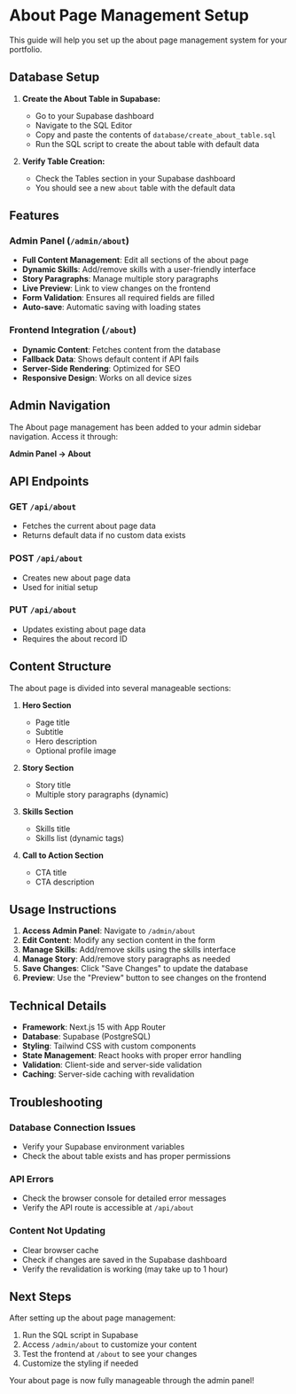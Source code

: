# About Page Management Setup

This guide will help you set up the about page management system for your portfolio.

## Database Setup

1. **Create the About Table in Supabase:**

   - Go to your Supabase dashboard
   - Navigate to the SQL Editor
   - Copy and paste the contents of `database/create_about_table.sql`
   - Run the SQL script to create the about table with default data

2. **Verify Table Creation:**
   - Check the Tables section in your Supabase dashboard
   - You should see a new `about` table with the default data

## Features

### Admin Panel (`/admin/about`)

- **Full Content Management**: Edit all sections of the about page
- **Dynamic Skills**: Add/remove skills with a user-friendly interface
- **Story Paragraphs**: Manage multiple story paragraphs
- **Live Preview**: Link to view changes on the frontend
- **Form Validation**: Ensures all required fields are filled
- **Auto-save**: Automatic saving with loading states

### Frontend Integration (`/about`)

- **Dynamic Content**: Fetches content from the database
- **Fallback Data**: Shows default content if API fails
- **Server-Side Rendering**: Optimized for SEO
- **Responsive Design**: Works on all device sizes

## Admin Navigation

The About page management has been added to your admin sidebar navigation. Access it through:

**Admin Panel → About**

## API Endpoints

### GET `/api/about`

- Fetches the current about page data
- Returns default data if no custom data exists

### POST `/api/about`

- Creates new about page data
- Used for initial setup

### PUT `/api/about`

- Updates existing about page data
- Requires the about record ID

## Content Structure

The about page is divided into several manageable sections:

1. **Hero Section**

   - Page title
   - Subtitle
   - Hero description
   - Optional profile image

2. **Story Section**

   - Story title
   - Multiple story paragraphs (dynamic)

3. **Skills Section**

   - Skills title
   - Skills list (dynamic tags)

4. **Call to Action Section**
   - CTA title
   - CTA description

## Usage Instructions

1. **Access Admin Panel**: Navigate to `/admin/about`
2. **Edit Content**: Modify any section content in the form
3. **Manage Skills**: Add/remove skills using the skills interface
4. **Manage Story**: Add/remove story paragraphs as needed
5. **Save Changes**: Click "Save Changes" to update the database
6. **Preview**: Use the "Preview" button to see changes on the frontend

## Technical Details

- **Framework**: Next.js 15 with App Router
- **Database**: Supabase (PostgreSQL)
- **Styling**: Tailwind CSS with custom components
- **State Management**: React hooks with proper error handling
- **Validation**: Client-side and server-side validation
- **Caching**: Server-side caching with revalidation

## Troubleshooting

### Database Connection Issues

- Verify your Supabase environment variables
- Check the about table exists and has proper permissions

### API Errors

- Check the browser console for detailed error messages
- Verify the API route is accessible at `/api/about`

### Content Not Updating

- Clear browser cache
- Check if changes are saved in the Supabase dashboard
- Verify the revalidation is working (may take up to 1 hour)

## Next Steps

After setting up the about page management:

1. Run the SQL script in Supabase
2. Access `/admin/about` to customize your content
3. Test the frontend at `/about` to see your changes
4. Customize the styling if needed

Your about page is now fully manageable through the admin panel!
